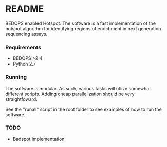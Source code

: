 # README #

BEDOPS enabled Hotspot.
The software is a fast implementation of the hotspot algorithm for identifying regions of enrichment
in next generation sequencing assays.

### Requirements ###

* BEDOPS >2.4
* Python 2.7

### Running ###

The software is modular. As such, various tasks will utlize somewhat different scripts.
Adding cheap parallelization should be very straightfoward.

See the "runall" script in the root folder to see examples of how to run the software.

### TODO ###

* Badspot implementation
